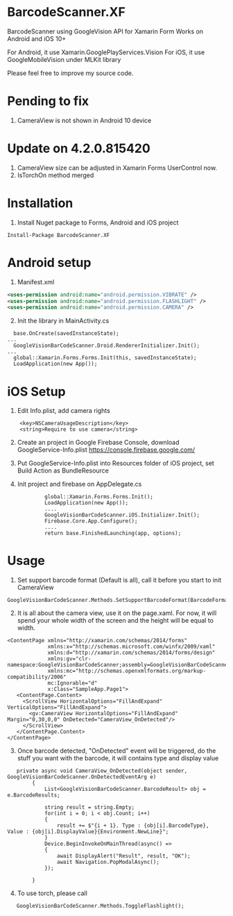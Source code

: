 # BarcodeScanner.XF
BarcodeScanner using GoogleVision API for Xamarin Form
Works on Android and iOS 10+

For Android, it use Xamarin.GooglePlayServices.Vision
For iOS, it use GoogleMobileVision under MLKit library

Please feel free to improve my source code.

# Pending to fix
1. CameraView is not shown in Android 10 device

# Update on 4.2.0.815420
1. CameraView size can be adjusted in Xamarin Forms UserControl now.
2. IsTorchOn method merged

# Installation
1. Install Nuget package to Forms, Android and iOS project
```
Install-Package BarcodeScanner.XF
```

# Android setup
1. Manifest.xml
```xml
<uses-permission android:name="android.permission.VIBRATE" />
<uses-permission android:name="android.permission.FLASHLIGHT" />
<uses-permission android:name="android.permission.CAMERA" />
```

2. Init the library in MainActivity.cs
```    
  base.OnCreate(savedInstanceState);
...
  GoogleVisionBarCodeScanner.Droid.RendererInitializer.Init();
...
  global::Xamarin.Forms.Forms.Init(this, savedInstanceState);
  LoadApplication(new App());
```

# iOS Setup
1. Edit Info.plist, add camera rights
```
	<key>NSCameraUsageDescription</key>
	<string>Require to use camera</string>
```

2. Create an project in Google Firebase Console, download GoogleService-Info.plist
https://console.firebase.google.com/

3. Put GoogleService-Info.plist into Resources folder of iOS project,  set Build Action as BundleResource

4. Init project and firebase on AppDelegate.cs
```
            global::Xamarin.Forms.Forms.Init();
            LoadApplication(new App());
            ....
            GoogleVisionBarCodeScanner.iOS.Initializer.Init();
            Firebase.Core.App.Configure();
            ....
            return base.FinishedLaunching(app, options);
```


# Usage

1. Set support barcode format (Default is all), call it before you start to init CameraView
```
GoogleVisionBarCodeScanner.Methods.SetSupportBarcodeFormat(BarcodeFormats.QRCode);
```

2. It is all about the camera view, use it on the page.xaml. For now, it will spend your whole width of the screen and the height will be equal to width.
```
<ContentPage xmlns="http://xamarin.com/schemas/2014/forms"
             xmlns:x="http://schemas.microsoft.com/winfx/2009/xaml"
             xmlns:d="http://xamarin.com/schemas/2014/forms/design"
             xmlns:gv="clr-namespace:GoogleVisionBarCodeScanner;assembly=GoogleVisionBarCodeScanner"
             xmlns:mc="http://schemas.openxmlformats.org/markup-compatibility/2006"
             mc:Ignorable="d"
             x:Class="SampleApp.Page1">
   <ContentPage.Content>
     <ScrollView HorizontalOptions="FillAndExpand" VerticalOptions="FillAndExpand">
       <gv:CameraView HorizontalOptions="FillAndExpand" Margin="0,30,0,0" OnDetected="CameraView_OnDetected"/>
     </ScrollView>
   </ContentPage.Content>
</ContentPage>
```

3. Once barcode detected, "OnDetected" event will be triggered, do the stuff you want with the barcode, it will contains type and display value
```
   private async void CameraView_OnDetected(object sender, GoogleVisionBarCodeScanner.OnDetectedEventArg e)
        {
            List<GoogleVisionBarCodeScanner.BarcodeResult> obj = e.BarcodeResults;

            string result = string.Empty;
            for(int i = 0; i < obj.Count; i++)
            {
                result += $"{i + 1}. Type : {obj[i].BarcodeType}, Value : {obj[i].DisplayValue}{Environment.NewLine}";
            }
            Device.BeginInvokeOnMainThread(async() =>
            {
                await DisplayAlert("Result", result, "OK");
                await Navigation.PopModalAsync();
            });
            
        }
```

4. To use torch, please call 
```
   GoogleVisionBarCodeScanner.Methods.ToggleFlashlight();
```
